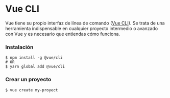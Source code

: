 # Vue CLI

Vue tiene su propio interfaz de línea de comando ([Vue CLI](https://cli.vuejs.org/)). Se trata de una herramienta indispensable en cualquier proyecto intermedio o avanzado con Vue y es necesario que entiendas cómo funciona.

### Instalación
```
$ npm install -g @vue/cli
# OR
$ yarn global add @vue/cli
```

### Crear un proyecto
```
$ vue create my-proyect
```

